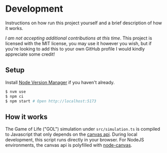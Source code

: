 # Development

Instructions on how run this project yourself and a brief description of how it works.

_I am not accepting additional contributions at this time_. This project is licensed with the MIT license, you may use it however you wish, but if you're looking to add this to your own GitHub profile I would kindly appreciate some credit!

## Setup

Install [Node Version Manager](https://github.com/nvm-sh/nvm) if you haven't already.

```sh
$ nvm use
$ npm ci
$ npm start # Open http://localhost:5173
```

## How it works

The Game of Life ("GOL") simulation under `src/simulation.ts` is compiled to Javascript that only depends on the [canvas api](https://developer.mozilla.org/en-US/docs/Web/API/Canvas_API). During local development, this script runs directly in your browser. For NodeJS environments, the canvas api is polyfilled with [node-canvas](https://github.com/Automattic/node-canvas).

<!-- TODO, generating the gifs at scale -->
